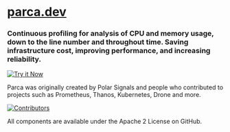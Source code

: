 # [parca.dev](https://parca.dev)

### Continuous profiling for analysis of CPU and memory usage, down to the line number and throughout time. Saving infrastructure cost, improving performance, and increasing reliability.

[![Try it Now](https://user-images.githubusercontent.com/536449/174969125-7b370fe7-89b2-473d-99d2-f6e2d9bf41ee.png)](https://demo.parca.dev)


Parca was originally created by Polar Signals and people who contributed to projects such as Prometheus, Thanos, Kubernetes, Drone and more. 

[![Contributors](https://user-images.githubusercontent.com/536449/174969567-c5cd7f11-3e59-49dd-b512-62cbb1face95.png)](https://github.com/parca-dev/parca#contributors-)

All components are available under the Apache 2 License on GitHub.
